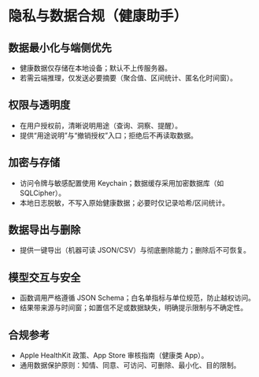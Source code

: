 # 隐私与数据合规（健康助手）

## 数据最小化与端侧优先
- 健康数据仅存储在本地设备；默认不上传服务器。
- 若需云端推理，仅发送必要摘要（聚合值、区间统计、匿名化时间窗）。

## 权限与透明度
- 在用户授权前，清晰说明用途（查询、洞察、提醒）。
- 提供“用途说明”与“撤销授权”入口；拒绝后不再读取数据。

## 加密与存储
- 访问令牌与敏感配置使用 Keychain；数据缓存采用加密数据库（如 SQLCipher）。
- 本地日志脱敏，不写入原始健康数据；必要时仅记录哈希/区间统计。

## 数据导出与删除
- 提供一键导出（机器可读 JSON/CSV）与彻底删除能力；删除后不可恢复。

## 模型交互与安全
- 函数调用严格遵循 JSON Schema；白名单指标与单位规范，防止越权访问。
- 结果带来源与时间窗；如置信不足或数据缺失，明确提示限制与不确定性。

## 合规参考
- Apple HealthKit 政策、App Store 审核指南（健康类 App）。
- 通用数据保护原则：知情、同意、可访问、可删除、最小化、目的限制。